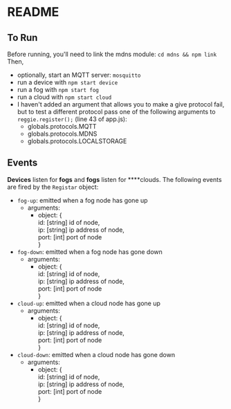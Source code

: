 # README

## To Run
Before running, you'll need to link the mdns module:
`cd mdns && npm link`
Then,
- optionally, start an MQTT server: `mosquitto`  
- run a device with `npm start device`
- run a fog with `npm start fog`
- run a cloud with `npm start cloud`
- I haven't added an argument that allows you to make a give protocol fail, but to test a different protocol pass one of the following arguments to `reggie.register();` (line 43 of app.js):  
    - globals.protocols.MQTT
    - globals.protocols.MDNS
    - globals.protocols.LOCALSTORAGE

## Events
**Devices** listen for **fogs** and **fogs** listen for ****clouds. The following events are fired by the `Registar` object:  
- `fog-up`: emitted when a fog node has gone up
    - arguments:
        - object: {  
            id: [string] id of node,  
            ip: [string] ip address of node,  
            port: [int] port of node  
        }  
- `fog-down`: emitted when a fog node has gone down  
    - arguments:  
        - object: {  
            id: [string] id of node,  
            ip: [string] ip address of node,  
            port: [int] port of node  
        }  
- `cloud-up`: emitted when a cloud node has gone up  
    - arguments:  
        - object: {  
            id: [string] id of node,  
            ip: [string] ip address of node,  
            port: [int] port of node  
        }  
- `cloud-down`: emitted when a cloud node has gone down  
    - arguments:  
        - object: {  
            id: [string] id of node,  
            ip: [string] ip address of node,  
            port: [int] port of node  
        }  
